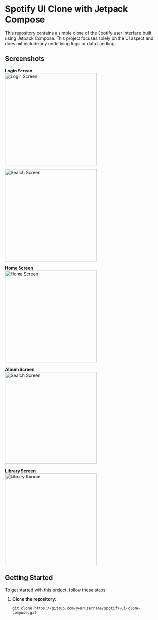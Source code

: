 # Spotify UI Clone with Jetpack Compose

This repository contains a simple clone of the Spotify user interface built using Jetpack Compose. This project focuses solely on the UI aspect and does not include any underlying logic or data handling.

## Screenshots

**Login Screen**  
<img src="https://github.com/user-attachments/assets/8d920b8e-2d45-48d2-9546-a60922160975" alt="Login Screen" width="300"/>


<img src="https://github.com/user-attachments/assets/1f182b17-0425-4946-a625-c393113cba59" alt="Search Screen" width="300"/> 

**Home Screen**  
<img src="https://github.com/user-attachments/assets/c5fa9365-5d1a-4449-8330-d909523f4958" alt="Home Screen" width="300"/>

**Album Screen**  
<img src="https://github.com/user-attachments/assets/70b0d3ab-4c91-47cf-803d-a813a291e95f" alt="Search Screen" width="300"/>



**Library Screen**  
<img src="https://github.com/user-attachments/assets/b531e8e0-d96b-40a8-b9ac-ac8b0e4aec14" alt="Library Screen" width="300"/>

## Getting Started

To get started with this project, follow these steps:

1. **Clone the repository:**
   ```sh!
   git clone https://github.com/yourusername/spotify-ui-clone-compose.git
